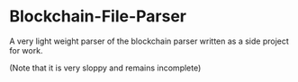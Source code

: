 # Blockchain-File-Parser
A very light weight parser of the blockchain parser written as a side project for work.

(Note that it is very sloppy and remains incomplete)
